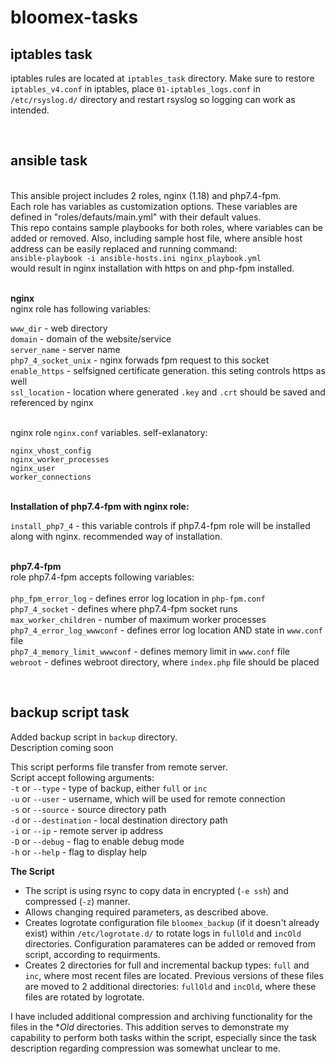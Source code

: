 # bloomex-tasks
## iptables task
iptables rules are located at `iptables_task` directory.
Make sure to restore `iptables_v4.conf` in iptables, place `01-iptables_logs.conf` in `/etc/rsyslog.d/` directory and restart rsyslog so logging can work as intended.
  
<br>

## ansible task
 \
This ansible project includes 2 roles, nginx (1.18) and php7.4-fpm. \
Each role has variables as customization options. 
These variables are defined in "roles/defauts/main.yml" with their default values.  
This repo contains sample playbooks for both roles, where variables can be added or removed. 
Also, including sample host file, where ansible host address can be easily replaced and running command:  
`ansible-playbook -i ansible-hosts.ini nginx_playbook.yml` \
would result in nginx installation with https on and php-fpm installed.
 

 \
**nginx** \
nginx role has following variables:

`www_dir` - web directory \
`domain` - domain of the website/service \
`server_name` - server name \
`php7_4_socket_unix` - nginx forwads fpm request to this socket \
`enable_https` - selfsigned certificate generation. this seting controls https as well \
`ssl_location` - location where generated `.key` and `.crt` should be saved and referenced by nginx 
 
 
 \
nginx role `nginx.conf` variables. self-exlanatory: 

`nginx_vhost_config` \
`nginx_worker_processes` \
`nginx_user` \
`worker_connections` 

\
**Installation of php7.4-fpm with nginx role:**

`install_php7_4` - this variable controls if php7.4-fpm role will be installed along with nginx. recommended way of installation. 


\
**php7.4-fpm** \
role php7.4-fpm accepts following variables: \
 \
`php_fpm_error_log` - defines error log location in `php-fpm.conf` \
`php7_4_socket` - defines where php7.4-fpm socket runs \
`max_worker_children` - number of maximum worker processes \
`php7_4_error_log_wwwconf` - defines error log location AND state in `www.conf` file \
`php7_4_memory_limit_wwwconf` - defines memory limit in `www.conf` file \
`webroot` - defines webroot directory, where `index.php` file should be placed  
  
<br>
  
## backup script task
Added backup script in `backup` directory.  
Description coming soon

This script performs file transfer from remote server.  
Script accept following arguments:  
`-t` or `--type` - type of backup, either `full` or `inc`  
`-u` or `--user` - username, which will be used for remote connection   
`-s` or `--source` - source directory path  
`-d` or `--destination` - local destination directory path  
`-i` or `--ip` - remote server ip address  
`-D` or `--debug` - flag to enable debug mode  
`-h` or `--help` - flag to display help  


**The Script**
- The script is using rsync to copy data in encrypted (`-e ssh`) and compressed (`-z`) manner.  
- Allows changing required parameters, as described above.  
- Creates logrotate configuration file `bloomex_backup` (if it doesn't already exist) within `/etc/logrotate.d/` to rotate logs in `fullOld` and `incOld` directories. Configuration paramateres can be added or removed from script, according to requirments.  
- Creates 2 directories for full and incremental backup types: `full` and `inc`, where most recent files are located. Previous versions of these files are moved to 2 additional directories: `fullOld` and `incOld`, where these files are rotated by logrotate.  

I have included additional compression and archiving functionality for the files in the **Old* directories. This addition serves to demonstrate my capability to perform both tasks within the script, especially since the task description regarding compression was somewhat unclear to me.  
  

